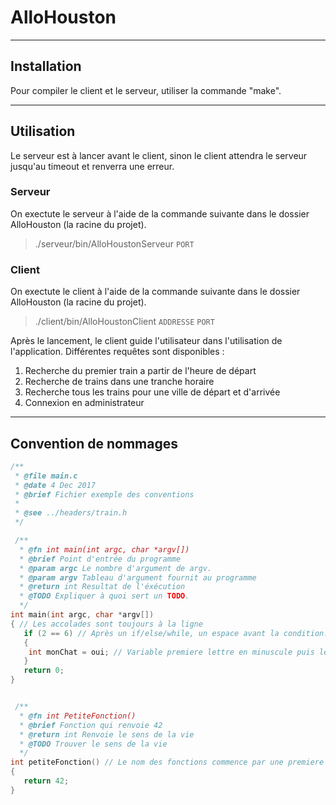 # AlloHouston

---
## Installation
Pour compiler le client et le serveur, utiliser la commande "make".

---
## Utilisation
Le serveur est à lancer avant le client, sinon le client attendra le serveur jusqu'au timeout et renverra une erreur.
### Serveur
On exectute le serveur à l'aide de la commande suivante dans le dossier AlloHouston (la racine du projet).
>./serveur/bin/AlloHoustonServeur `PORT`
### Client
On exectute le client à l'aide de la commande suivante dans le dossier AlloHouston (la racine du projet).
>./client/bin/AlloHoustonClient `ADDRESSE` `PORT`

Après le lancement, le client guide l'utilisateur dans l'utilisation de l'application.
Différentes requêtes sont disponibles :
1. Recherche du premier train a partir de l'heure de départ 
2. Recherche de trains dans une tranche horaire
3. Recherche tous les trains pour une ville de départ et d'arrivée
4. Connexion en administrateur

---
## Convention de nommages

```c
/**
 * @file main.c
 * @date 4 Dec 2017
 * @brief Fichier exemple des conventions
 *
 * @see ../headers/train.h
 */

 /**
  * @fn int main(int argc, char *argv[])
  * @brief Point d'entrée du programme
  * @param argc Le nombre d'argument de argv.
  * @param argv Tableau d'argument fournit au programme
  * @return int Resultat de l'éxécution
  * @TODO Expliquer à quoi sert un TODO.
  */
int main(int argc, char *argv[])
{ // Les accolades sont toujours à la ligne
   if (2 == 6) // Après un if/else/while, un espace avant la condition. Dans la condition entre chaque élément un espace
   {
    int monChat = oui; // Variable premiere lettre en minuscule puis le mot suivant commence par une majuscule
   }
   return 0;
}


 /**
  * @fn int PetiteFonction()
  * @brief Fonction qui renvoie 42
  * @return int Renvoie le sens de la vie
  * @TODO Trouver le sens de la vie
  */
int petiteFonction() // Le nom des fonctions commence par une premiere lettre en minuscule puis le mot suivant par une majuscule
{
   return 42;
}
```
